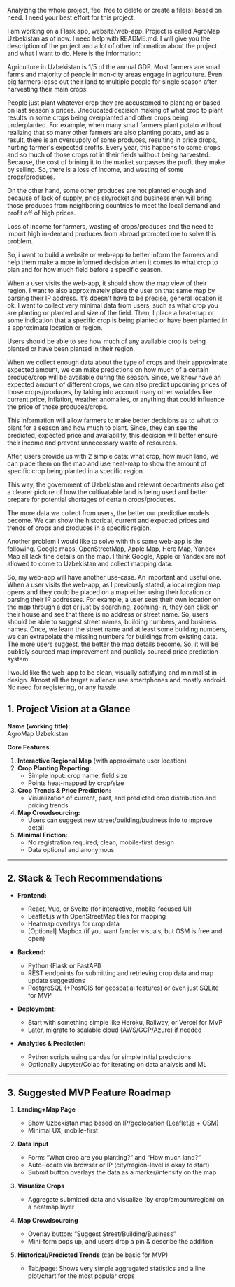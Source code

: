 Analyzing the whole project, feel free to delete or create a file(s) based on need. I need your best effort for this project.

I am working on a Flask app, website/web-app. Project is called AgroMap Uzbekistan as of now. I need help with README.md. I will give you the description of the project and a lot of other information about the project and what I want to do. Here is the information:

Agriculture in Uzbekistan is 1/5 of the annual GDP. Most farmers are small farms and majority of people in non-city areas engage in agriculture. Even big farmers lease out their land to multiple people for single season after harvesting their main crops.

People just plant whatever crop they are accustomed to planting or based on last season's prices. Uneducated decision making of what crop to plant results in some crops being overplanted and other crops being underplanted. For example, when many small farmers plant potato without realizing that so many other farmers are also planting potato, and as a result, there is an oversupply of some produces, resulting in price drops, hurting farmer's expected profits. Every year, this happens to some crops and so much of those crops rot in their fields without being harvested. Because, the cost of brining it to the market surpasses the profit they make by selling. So, there is a loss of income, and wasting of some crops/produces.

On the other hand, some other produces are not planted enough and because of lack of supply, price skyrocket and business men will bring those produces from neighboring countries to meet the local demand and profit off of high prices.

Loss of income for farmers, wasting of crops/produces and the need to import high in-demand produces from abroad prompted me to solve this problem. 

So, i want to build a website or web-app to better inform the farmers and help them make a more informed decision when it comes to what crop to plan and for how much field before a specific season.

When a user visits the web-app, it should show the map view of their region. I want to also approximately place the user on that same map by parsing their IP address. It's doesn't have to be precise, general location is ok. I want to collect very minimal data from users, such as what crop you are planting or planted and size of the field. Then, I place a heat-map or some indication that a specific crop is being planted or have been planted in a approximate location or region. 

Users should be able to see how much of any available crop is being planted or have been planted in their region. 

When we collect enough data about the type of crops and their approximate expected amount, we can make predictions on how much of a certain produce/crop will be available during the season. Since, we know have an expected amount of different crops, we can also predict upcoming prices of those crops/produces, by taking into account many other variables like current price, inflation, weather anomalies, or anything that could influence the price of those produces/crops.

This information will allow farmers to make better decisions as to what to plant for a season and how much to plant. Since, they can see the predicted, expected price and availability, this decision will better ensure their income and prevent unnecessary waste of resources. 

After, users provide us with 2 simple data: what crop, how much land, we can place them on the map and use heat-map to show the amount of specific crop being planted in a specific region. 

This way, the government of Uzbekistan and relevant departments also get a clearer picture of how the cultivatable land is being used and better prepare for potential shortages of certain crops/produces. 

The more data we collect from users, the better our predictive models become. We can show the historical, current and expected prices and trends of crops and produces in a specific region.


Another problem I would like to solve with this same web-app is the following. Google maps, OpenStreetMap, Apple Map, Here Map, Yandex Map all lack fine details on the map. I think Google, Apple or Yandex are not allowed to come to Uzbekistan and collect mapping data.

 So, my web-app will have another use-case. An important and useful one. When a user visits the web-app, as I previously stated, a local region map opens and they could be placed on a map either using their location or parsing their IP addresses. For example, a user sees their own location on the map through a dot or just by searching, zooming-in, they can click on their house and see that there is no address or street name. So, users should be able to suggest street names, building numbers, and business names. Once, we learn the street name and at least some building numbers, we can extrapolate the missing numbers for buildings from existing data. The more users suggest, the better the map details become. So, it will be publicly sourced map improvement and publicly sourced price prediction system. 

I would like the web-app to be clean, visually satisfying and minimalist in design. Almost all the target audience use smartphones and mostly android. No need for registering, or any hassle.


## 1. Project Vision at a Glance

**Name (working title):**  
AgroMap Uzbekistan

**Core Features:**
1. **Interactive Regional Map** (with approximate user location)
2. **Crop Planting Reporting:**  
   - Simple input: crop name, field size
   - Points heat-mapped by crop/size
3. **Crop Trends & Price Prediction:**  
   - Visualization of current, past, and predicted crop distribution and pricing trends
4. **Map Crowdsourcing:**  
   - Users can suggest new street/building/business info to improve detail
5. **Minimal Friction:**  
   - No registration required; clean, mobile-first design
   - Data optional and anonymous

---

## 2. Stack & Tech Recommendations

- **Frontend:**  
  - React, Vue, or Svelte (for interactive, mobile-focused UI)
  - Leaflet.js with OpenStreetMap tiles for mapping
  - Heatmap overlays for crop data
  - [Optional] Mapbox (if you want fancier visuals, but OSM is free and open)

- **Backend:**  
  - Python (Flask or FastAPI)
  - REST endpoints for submitting and retrieving crop data and map update suggestions
  - PostgreSQL (+PostGIS for geospatial features) or even just SQLite for MVP

- **Deployment:**  
  - Start with something simple like Heroku, Railway, or Vercel for MVP
  - Later, migrate to scalable cloud (AWS/GCP/Azure) if needed

- **Analytics & Prediction:**  
  - Python scripts using pandas for simple initial predictions
  - Optionally Jupyter/Colab for iterating on data analysis and ML

---

## 3. Suggested MVP Feature Roadmap

1. **Landing+Map Page**
    - Show Uzbekistan map based on IP/geolocation (Leaflet.js + OSM)
    - Minimal UX, mobile-first

2. **Data Input**
    - Form: “What crop are you planting?” and “How much land?”  
    - Auto-locate via browser or IP (city/region-level is okay to start)
    - Submit button overlays the data as a marker/intensity on the map

3. **Visualize Crops**
    - Aggregate submitted data and visualize (by crop/amount/region) on a heatmap layer

4. **Map Crowdsourcing**
    - Overlay button: “Suggest Street/Building/Business”
    - Mini-form pops up, and users drop a pin & describe the addition

5. **Historical/Predicted Trends** (can be basic for MVP)
    - Tab/page: Shows very simple aggregated statistics and a line plot/chart for the most popular crops

